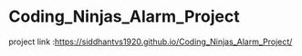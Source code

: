 # Coding_Ninjas_Alarm_Project

project link :https://siddhantvs1920.github.io/Coding_Ninjas_Alarm_Project/
